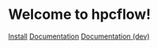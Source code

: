 # Welcome to hpcflow!

[Install](install.md)
[Documentation](docs/stable/index.md)
[Documentation (dev)](docs/dev/index.md)
